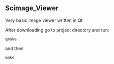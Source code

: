 Scimage_Viewer
---

Very basic image viewer written in Qt

After downloading go to project directory and run:

```
qmake
```

and then

```
make
```

